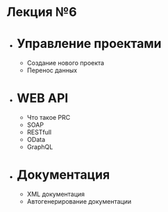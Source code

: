# Лекция №6
 - # Управление проектами
   - Создание нового проекта
   - Перенос данных
 - # WEB API
   - Что такое PRC
   - SOAP
   - RESTfull
   - OData
   - GraphQL
 - # Документация
   - XML документация
   - Автогенерирование документации
